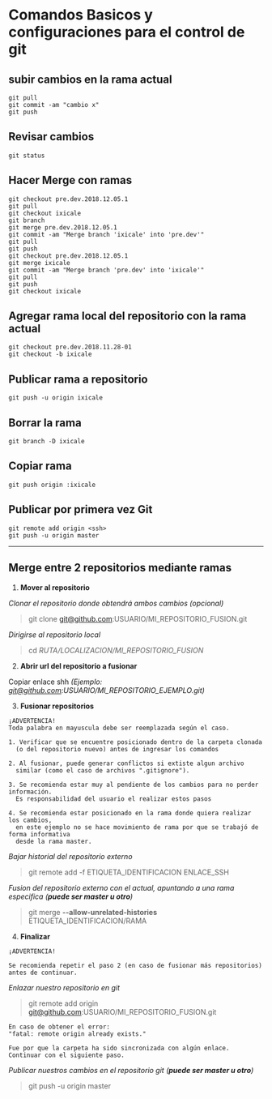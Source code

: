 # Comandos Basicos y configuraciones para el control de git

## subir cambios en la rama actual

```
git pull
git commit -am "cambio x"
git push
```


## Revisar cambios

```
git status
```


## Hacer Merge con ramas

```
git checkout pre.dev.2018.12.05.1 
git pull
git checkout ixicale
git branch
git merge pre.dev.2018.12.05.1
git commit -am "Merge branch 'ixicale' into 'pre.dev'"
git pull
git push
git checkout pre.dev.2018.12.05.1 
git merge ixicale 
git commit -am "Merge branch 'pre.dev' into 'ixicale'"
git pull
git push
git checkout ixicale
```


## Agregar rama local del repositorio con la rama actual

```
git checkout pre.dev.2018.11.28-01 
git checkout -b ixicale
```

## Publicar rama a repositorio 

```
git push -u origin ixicale
```

## Borrar la rama 

```
git branch -D ixicale
```

## Copiar rama

```
git push origin :ixicale
```


## Publicar por primera vez Git
```
git remote add origin <ssh>
git push -u origin master
```
--- 

## Merge entre 2 repositorios mediante ramas
1. **Mover al repositorio**

_Clonar el repositorio donde obtendrá ambos cambios (opcional)_

> git clone git@github.com:USUARIO/MI_REPOSITORIO_FUSION.git

_Dirigirse al repositorio local_

> cd _RUTA/LOCALIZACION/MI_REPOSITORIO_FUSION_



2. **Abrir url del repositorio a fusionar**

Copiar enlace shh _(Ejemplo: git@github.com:USUARIO/MI_REPOSITORIO_EJEMPLO.git)_


3. **Fusionar repositorios**
```
¡ADVERTENCIA!
Toda palabra en mayuscula debe ser reemplazada según el caso. 

1. Verificar que se encuentre posicionado dentro de la carpeta clonada 
  (o del repositorio nuevo) antes de ingresar los comandos

2. Al fusionar, puede generar conflictos si extiste algun archivo 
  similar (como el caso de archivos ".gitignore").

3. Se recomienda estar muy al pendiente de los cambios para no perder información. 
  Es responsabilidad del usuario el realizar estos pasos

4. Se recomienda estar posicionado en la rama donde quiera realizar los cambios, 
  en este ejemplo no se hace movimiento de rama por que se trabajó de forma informativa
  desde la rama master.
```

_Bajar historial del repositorio externo_

> git remote add -f ETIQUETA_IDENTIFICACION ENLACE_SSH


_Fusion del repositorio externo con el actual, apuntando a una rama especifica (**puede ser master u otro**)_

> git merge **--allow-unrelated-histories** ETIQUETA_IDENTIFICACION/RAMA



4. **Finalizar**
```
¡ADVERTENCIA!

Se recomienda repetir el paso 2 (en caso de fusionar más repositorios) antes de continuar.
```

*Enlazar nuestro repositorio en git*

> git remote add origin git@github.com:USUARIO/MI_REPOSITORIO_FUSION.git

```
En caso de obtener el error: 
"fatal: remote origin already exists."

Fue por que la carpeta ha sido sincronizada con algún enlace. Continuar con el siguiente paso.
```

*Publicar nuestros cambios en el repositorio git (**puede ser master u otro**)*

> git push -u origin master 



